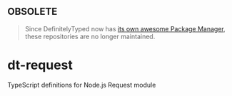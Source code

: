 ## OBSOLETE

> Since DefinitelyTyped now has [its own awesome Package Manager](http://tsdpm.com/), these repositories are no longer maintained.

dt-request
==========

TypeScript definitions for Node.js Request module
